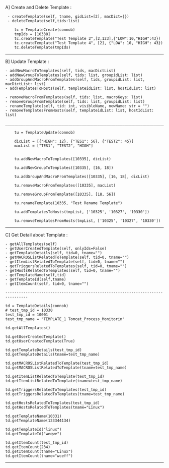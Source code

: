 A] Create and Delete Template : 

	 - createTemplate(self, tname, gidList=[2], macDict={})
	 - deleteTemplate(self,tids:list)

		tc = TemplateCreate(connob)
	    tmpIds = [10338]
	    tc.createTemplate("Test Template 2",[2,123],{"LOW":10,"HIGH":43})
	    tc.createTemplate("Test Template 4", [2], {"LOW": 10, "HIGH": 43})
	    tc.deleteTemplate(tmpIds)

___________________________________________________________________________________________________
    
B] Update Template :

	- addNewMacroToTemplates(self, tids, macDictList)
	- addNewGroupToTemplates(self, tids: list, groupidList: list)
	- addGroupAndMacroFromTemplates(self, tids, groupidList: list, macDictList: list)
	- addTemplatesToHosts(self, templateidList: list, hostIdList: list)

	- removeMacroFromTemplates(self, tids: list, macroKeys: list)
	- removeGroupFromTemplate(self, tids: list, groupidList: list)
	- renameTemplate(self, tid: int, visibleName, newName: str = "")
	- removeTemplatesFromHosts(self, templateidList: list, hostIdList: list)	

	____________________________________________________________________________________

		tu = TemplateUpdate(connob)

	    dicList = [{"HIGH": 12}, {"TES1": 56}, {"TEST2": 45}]
	    macList = ["TES1", "TEST2", "HIGH"]


	    tu.addNewMacroToTemplates([10335], dicList)

	    tu.addNewGroupToTemplates([10335], [16, 18])

	    tu.addGroupAndMacroFromTemplates([10335], [16, 18], dicList)

	    tu.removeMacroFromTemplates([10335], macList)

	    tu.removeGroupFromTemplate([10335], [18, 56])

	    tu.renameTemplate(10335, "Test Rename Template")

	    tu.addTemplatesToHosts(tmpList, ['10325', '10327', '10330'])

	    tu.removeTemplatesFromHosts(tmpList, ['10325', '10327', '10330'])

___________________________________________________________________________________________________


C] Get Detail about Template :

	- getAllTemplates(self)
    - getUserCreatedTemplate(self, onlyIds=False)
    - getTemplateDetails(self, tid=0, tname="")
    - getMACROSListRelatedToTemplate(self, tid=0, tname="")
    - getItemListRelatedToTemplate(self, tid=0, tname="")
    - getTriggersRelatedToTemplates(self, tid=0, tname="")
    - getHostsRelatedToTemplates(self, tid=0, tname="")
    - getTemplateName(self,tid)
    - getTemplateId(self,tname)
    - getItemCount(self, tid=0, tname="")

    --------------------------------------------------------------------------------

    td = TemplateDetails(connob)
    # test_tmp_id = 10330
    test_tmp_id = 10001
    test_tmp_name = "TEMPLATE_1 Tomcat_Process_Monitorin"
    
    td.getAllTemplates()

    td.getUserCreatedTemplate()
    td.getUserCreatedTemplate(True)

    td.getTemplateDetails(test_tmp_id)
    td.getTemplateDetails(tname=test_tmp_name)

    td.getMACROSListRelatedToTemplate(test_tmp_id)
    td.getMACROSListRelatedToTemplate(tname=test_tmp_name)

    td.getItemListRelatedToTemplate(test_tmp_id)
    td.getItemListRelatedToTemplate(tname=test_tmp_name)

    td.getTriggersRelatedToTemplates(test_tmp_id)
    td.getTriggersRelatedToTemplates(tname=test_tmp_name)

    td.getHostsRelatedToTemplates(test_tmp_id)
    td.getHostsRelatedToTemplates(tname="Linux")

    td.getTemplateName(10331)
    td.getTemplateName(123344134)

    td.getTemplateId("linux")
    td.getTemplateId("weqwe")

    td.getItemCount(test_tmp_id)
    td.getItemCount(234)
    td.getItemCount(tname="Linux")
    td.getItemCount(tname="wceff")


___________________________________________________________________________________________________    